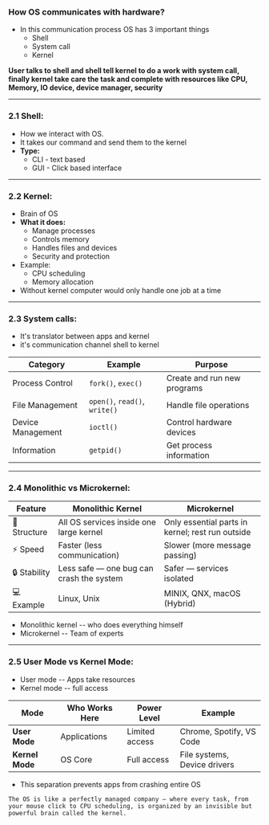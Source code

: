 

### How OS communicates with hardware?

*  In this communication process OS has 3 important things
	* Shell
	*  System call
	* Kernel

**User talks to shell and shell tell kernel to do a work with system call, finally kernel take care the task and complete with resources like CPU, Memory, IO device, device manager, security**

---
### 2.1 Shell:
* How we interact with OS.
* It takes our command and send them to the kernel
* **Type:**
	* CLI - text based
	* GUI - Click based interface

-----
### 2.2  Kernel:
* Brain of OS
* **What it does:**
	* Manage processes
	* Controls memory
	* Handles files and devices
	* Security and protection
* Example:
	* CPU scheduling
	* Memory allocation
* Without kernel computer would only handle one job at a time

---
### 2.3  System calls:
* It's translator between apps and kernel
* it's communication channel shell to kernel

| Category          | Example                       | Purpose                     |
| ----------------- | ----------------------------- | --------------------------- |
| Process Control   | `fork()`, `exec()`            | Create and run new programs |
| File Management   | `open()`, `read()`, `write()` | Handle file operations      |
| Device Management | `ioctl()`                     | Control hardware devices    |
| Information       | `getpid()`                    | Get process information     |

---
### 2.4  Monolithic vs Microkernel:
| Feature      | Monolithic Kernel                        | Microkernel                                      |
| ------------ | ---------------------------------------- | ------------------------------------------------ |
| 🧩 Structure | All OS services inside one large kernel  | Only essential parts in kernel; rest run outside |
| ⚡ Speed      | Faster (less communication)              | Slower (more message passing)                    |
| 🔒 Stability | Less safe — one bug can crash the system | Safer — services isolated                        |
| 💻 Example   | Linux, Unix                              | MINIX, QNX, macOS (Hybrid)                       |
* Monolithic kernel -- who does everything himself
* Microkernel -- Team of experts

----

### 2.5  User Mode vs Kernel Mode:
* User mode -- Apps take resources
* Kernel mode -- full access

|Mode|Who Works Here|Power Level|Example|
|---|---|---|---|
|**User Mode**|Applications|Limited access|Chrome, Spotify, VS Code|
|**Kernel Mode**|OS Core|Full access|File systems, Device drivers|
* This separation prevents apps from crashing entire OS


```
The OS is like a perfectly managed company — where every task, from your mouse click to CPU scheduling, is organized by an invisible but powerful brain called the kernel.
```